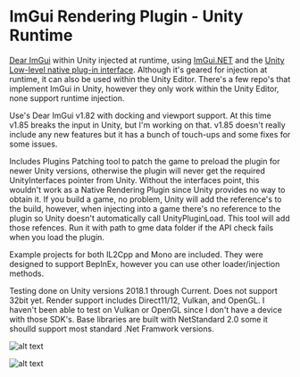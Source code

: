 # ImGui Rendering Plugin - Unity Runtime

[Dear ImGui](https://github.com/ocornut/imgui) within Unity injected at runtime, using [ImGui.NET](https://github.com/mellinoe/ImGui.NET) and the [Unity Low-level native plug-in interface](https://docs.unity3d.com/Manual/NativePluginInterface.html). Although it's geared for injection at runtime, it can also be used within the Unity Editor. There's a few repo's that implement ImGui in Unity, however they only work within the Unity Editor, none support runtime injection.

Use's Dear ImGui v1.82 with docking and viewport support. At this time v1.85 breaks the input in Unity, but I'm working on that. v1.85 doesn't really include any new features but it has a bunch of touch-ups and some fixes for some issues.

Includes Plugins Patching tool to patch the game to preload the plugin for newer Unity versions, otherwise the plugin will never get the required UnityInterfaces pointer from Unity. Without the interfaces point, this wouldn't work as a Native Rendering Plugin since Unity provides no way to obtain it. If you build a game, no problem, Unity will add the reference's to the build, however, when injecting into a game there's no reference to the plugin so Unity doesn't automatically call UnityPluginLoad. This tool will add those refences. Run it with path to gme data folder if the API check fails when you load the plugin.

Example projects for both IL2Cpp and Mono are included. They were designed to support BepInEx, however you can use other loader/injection methods.

Testing done on Unity versions 2018.1 through Current. Does not support 32bit yet. Render support includes Direct11/12, Vulkan, and OpenGL. I haven't been able to test on Vulkan or OpenGL since I don't have a device with those SDK's. Base libraries are built with NetStandard 2.0 some it shoulld support most standard .Net Framwork versions.

![alt text](https://i.imgur.com/TRN03cZ.png)

![alt text](https://i.imgur.com/Kd8qAcW.png)
